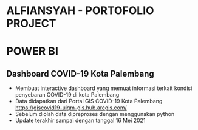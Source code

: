 # ALFIANSYAH - PORTOFOLIO PROJECT

# POWER BI
## Dashboard COVID-19 Kota Palembang
- Membuat interactive dashboard yang memuat informasi terkait kondisi penyebaran COVID-19 di kota Palembang
- Data didapatkan dari Portal GIS COVID-19 Kota Palembang https://giscovid19-uigm-gis.hub.arcgis.com/
- Sebelum diolah data dipreproses dengan menggunakan python
- Update terakhir sampai dengan tanggal 16 Mei 2021
